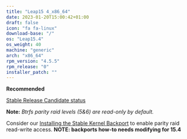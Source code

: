 ```yaml
---
title: "Leap15 4_x86_64"
date: 2023-01-20T15:00:42+01:00
draft: false
icon: "fa fa-linux"
download-base: "/"
os: "Leap15.4"
os_weight: 40
machine: "generic"
arch: "x86_64"
rpm_version: "4.5.5"
rpm_release: "0"
installer_patch: ""
---
```


**Recommended**

[Stable Release Candidate status](https://forum.rockstor.com/t/v4-5-testing-channel-changelog/8546/6)

**Note:** *Btrfs parity raid levels (5&6) are read-only by default.*

Consider our [Installing the Stable Kernel Backport](https://rockstor.com/docs/howtos/stable_kernel_backport.html)
to enable parity raid read-write access.
**NOTE: backports how-to needs modifying for 15.4**
